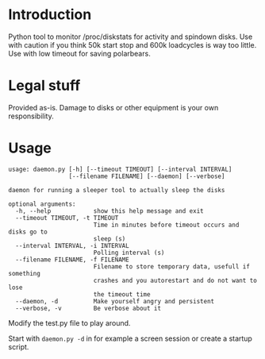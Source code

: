 # Introduction

Python tool to monitor /proc/diskstats for activity and spindown disks. Use with caution if you think 50k start stop and 600k loadcycles is way too little. Use with low timeout for saving polarbears.

# Legal stuff

Provided as-is. Damage to disks or other equipment is your own responsibility.

# Usage

```
usage: daemon.py [-h] [--timeout TIMEOUT] [--interval INTERVAL]
                 [--filename FILENAME] [--daemon] [--verbose]

daemon for running a sleeper tool to actually sleep the disks

optional arguments:
  -h, --help            show this help message and exit
  --timeout TIMEOUT, -t TIMEOUT
                        Time in minutes before timeout occurs and disks go to
                        sleep (s)
  --interval INTERVAL, -i INTERVAL
                        Polling interval (s)
  --filename FILENAME, -f FILENAME
                        Filename to store temporary data, usefull if something
                        crashes and you autorestart and do not want to lose
                        the timeout time
  --daemon, -d          Make yourself angry and persistent
  --verbose, -v         Be verbose about it
```

Modify the test.py file to play around.

Start with `daemon.py -d` in for example a screen session or create a startup script.
